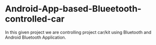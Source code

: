 # Android-App-based-Blueetooth-controlled-car
In this given project we are controlling project car/kit using Bluetooth and Android Bluetooth Application.
